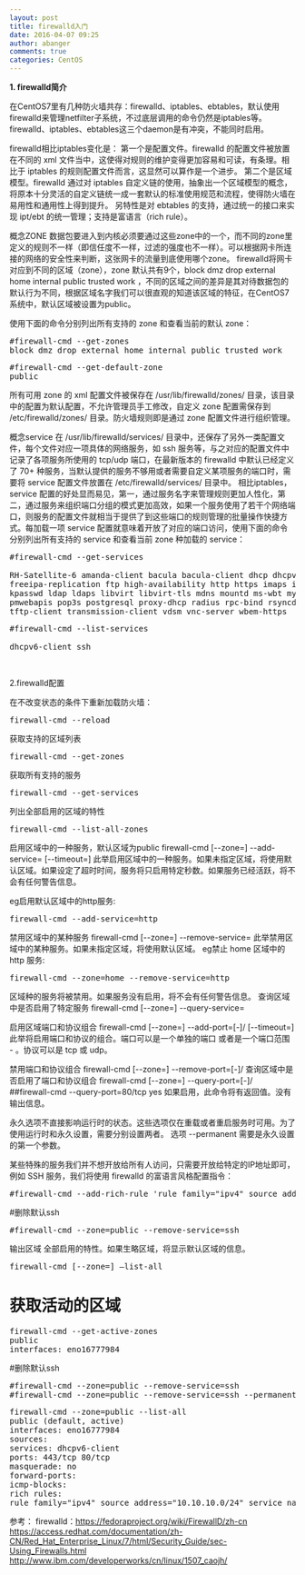 ```yaml
---
layout: post
title: firewalld入门
date: 2016-04-07 09:25
author: abanger
comments: true
categories: CentOS
---
```

<strong>1. firewalld简介</strong>

在CentOS7里有几种防火墙共存：firewalld、iptables、ebtables，默认使用firewalld来管理netfilter子系统，不过底层调用的命令仍然是iptables等。firewalld、iptables、ebtables这三个daemon是有冲突，不能同时启用。

firewalld相比iptables变化是：
第一个是配置文件。firewalld 的配置文件被放置在不同的 xml 文件当中，这使得对规则的维护变得更加容易和可读，有条理。相比于 iptables 的规则配置文件而言，这显然可以算作是一个进步。
第二个是区域模型。firewalld 通过对 iptables 自定义链的使用，抽象出一个区域模型的概念，将原本十分灵活的自定义链统一成一套默认的标准使用规范和流程，使得防火墙在易用性和通用性上得到提升。
另特性是对 ebtables 的支持，通过统一的接口来实现 ipt/ebt 的统一管理；支持是富语言（rich rule）。

<!--more-->

概念ZONE
数据包要进入到内核必须要通过这些zone中的一个，而不同的zone里定义的规则不一样（即信任度不一样，过滤的强度也不一样）。可以根据网卡所连接的网络的安全性来判断，这张网卡的流量到底使用哪个zone。
firewalld将网卡对应到不同的区域（zone），zone 默认共有9个，block dmz drop external home internal public trusted work ，不同的区域之间的差异是其对待数据包的默认行为不同，根据区域名字我们可以很直观的知道该区域的特征，在CentOS7系统中，默认区域被设置为public。

使用下面的命令分别列出所有支持的 zone 和查看当前的默认 zone：
<pre>#firewall-cmd --get-zones
block dmz drop external home internal public trusted work
</pre>
<pre>#firewall-cmd --get-default-zone
public
</pre>
所有可用 zone 的 xml 配置文件被保存在 /usr/lib/firewalld/zones/ 目录，该目录中的配置为默认配置，不允许管理员手工修改，自定义 zone 配置需保存到 /etc/firewalld/zones/ 目录。防火墙规则即是通过 zone 配置文件进行组织管理。

概念service
在 /usr/lib/firewalld/services/ 目录中，还保存了另外一类配置文件，每个文件对应一项具体的网络服务，如 ssh 服务等，与之对应的配置文件中记录了各项服务所使用的 tcp/udp 端口，在最新版本的 firewalld 中默认已经定义了 70+ 种服务，当默认提供的服务不够用或者需要自定义某项服务的端口时，需要将 service 配置文件放置在 /etc/firewalld/services/ 目录中。
相比iptables，service 配置的好处显而易见，第一，通过服务名字来管理规则更加人性化，第二，通过服务来组织端口分组的模式更加高效，如果一个服务使用了若干个网络端口，则服务的配置文件就相当于提供了到这些端口的规则管理的批量操作快捷方式。每加载一项 service 配置就意味着开放了对应的端口访问，使用下面的命令分别列出所有支持的 service 和查看当前 zone 种加载的 service：
<pre>#firewall-cmd --get-services

RH-Satellite-6 amanda-client bacula bacula-client dhcp dhcpv6 dhcpv6-client dns freeipa-ldap freeipa-ldaps
freeipa-replication ftp high-availability http https imaps ipp ipp-client ipsec iscsi-target kerberos 
kpasswd ldap ldaps libvirt libvirt-tls mdns mountd ms-wbt mysql nfs ntp openvpn pmcd pmproxy pmwebapi 
pmwebapis pop3s postgresql proxy-dhcp radius rpc-bind rsyncd samba samba-client smtp ssh telnet tftp 
tftp-client transmission-client vdsm vnc-server wbem-https
</pre>
<pre>#firewall-cmd --list-services

dhcpv6-client ssh
</pre>
&nbsp;

2.firewalld配置

在不改变状态的条件下重新加载防火墙：
<pre>firewall-cmd --reload</pre>
获取支持的区域列表
<pre>firewall-cmd --get-zones</pre>
获取所有支持的服务
<pre>firewall-cmd --get-services</pre>
列出全部启用的区域的特性
<pre>firewall-cmd --list-all-zones</pre>
启用区域中的一种服务，默认区域为public
firewall-cmd [--zone=] --add-service= [--timeout=]
此举启用区域中的一种服务。如果未指定区域，将使用默认区域。如果设定了超时时间，服务将只启用特定秒数。如果服务已经活跃，将不会有任何警告信息。

eg启用默认区域中的http服务:
<pre>firewall-cmd --add-service=http</pre>
禁用区域中的某种服务
firewall-cmd [--zone=] --remove-service=
此举禁用区域中的某种服务。如果未指定区域，将使用默认区域。
eg禁止 home 区域中的 http 服务:
<pre>firewall-cmd --zone=home --remove-service=http</pre>
区域种的服务将被禁用。如果服务没有启用，将不会有任何警告信息。
查询区域中是否启用了特定服务
firewall-cmd [--zone=] --query-service=

启用区域端口和协议组合
firewall-cmd [--zone=] --add-port=[-]/ [--timeout=]
此举将启用端口和协议的组合。端口可以是一个单独的端口 或者是一个端口范围 - 。协议可以是 tcp 或 udp。

禁用端口和协议组合
firewall-cmd [--zone=] --remove-port=[-]/ 查询区域中是否启用了端口和协议组合
firewall-cmd [--zone=] --query-port=[-]/ ##firewall-cmd --query-port=80/tcp
yes
如果启用，此命令将有返回值。没有输出信息。

永久选项不直接影响运行时的状态。这些选项仅在重载或者重启服务时可用。为了使用运行时和永久设置，需要分别设置两者。 选项 --permanent 需要是永久设置的第一个参数。

某些特殊的服务我们并不想开放给所有人访问，只需要开放给特定的IP地址即可，例如 SSH 服务，我们将使用 firewalld 的富语言风格配置指令：
<pre>#firewall-cmd --add-rich-rule 'rule family="ipv4" source address="10.10.10.0/24" service name="ssh" accept' --permanent
</pre>
#删除默认ssh
<pre>#firewall-cmd --zone=public --remove-service=ssh</pre>
输出区域 全部启用的特性。如果生略区域，将显示默认区域的信息。
<pre>firewall-cmd [--zone=] –list-all</pre>
# 获取活动的区域
<pre>firewall-cmd --get-active-zones
public
interfaces: eno16777984
</pre>
#删除默认ssh
<pre>#firewall-cmd --zone=public --remove-service=ssh
#firewall-cmd --zone=public --remove-service=ssh --permanent
</pre>
<pre>firewall-cmd --zone=public --list-all
public (default, active)
interfaces: eno16777984
sources:
services: dhcpv6-client
ports: 443/tcp 80/tcp
masquerade: no
forward-ports:
icmp-blocks:
rich rules:
rule family="ipv4" source address="10.10.10.0/24" service name="ssh" accept
</pre>
参考：
firewalld：https://fedoraproject.org/wiki/FirewallD/zh-cn
https://access.redhat.com/documentation/zh-CN/Red_Hat_Enterprise_Linux/7/html/Security_Guide/sec-Using_Firewalls.html
http://www.ibm.com/developerworks/cn/linux/1507_caojh/
